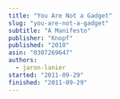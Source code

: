 ```yaml
---
title: "You Are Not a Gadget"
slug: "you-are-not-a-gadget"
subtitle: "A Manifesto"
publisher: "Knopf"
published: "2010"
asin: "0307269647"
authors:
  - jaron-lanier
started: "2011-09-29"
finished: "2011-09-29"
---
```

